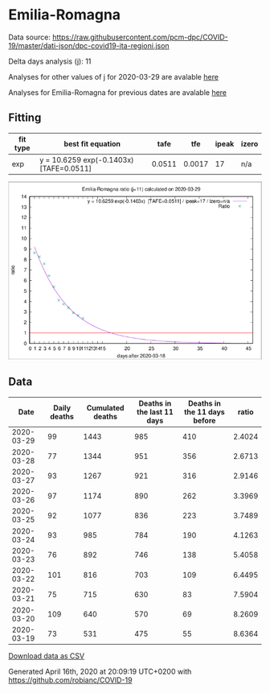 # Emilia-Romagna

Data source: https://raw.githubusercontent.com/pcm-dpc/COVID-19/master/dati-json/dpc-covid19-ita-regioni.json

Delta days analysis (j): 11

Analyses for other values of j for 2020-03-29 are avalable [here](../2020-03-29/README.md)

Analyses for Emilia-Romagna for previous dates are avalable [here](../README.md)

## Fitting 
|fit type|best fit equation|tafe|tfe|ipeak|izero|
|-------|-----|--------|------|---|---|
|exp|y = 10.6259 exp(-0.1403x)  [TAFE=0.0511]|0.0511|0.0017|17|n/a|

![Plot](COVID-19_emilia-romagna_j11_2020-03-29.png)

## Data
|Date|Daily deaths|Cumulated deaths|Deaths in the last 11 days|Deaths in the 11 days before|ratio|
|----|----------|-----------|-------|--------------------|-----|
|2020-03-29|99|1443|985|410|2.4024|
|2020-03-28|77|1344|951|356|2.6713|
|2020-03-27|93|1267|921|316|2.9146|
|2020-03-26|97|1174|890|262|3.3969|
|2020-03-25|92|1077|836|223|3.7489|
|2020-03-24|93|985|784|190|4.1263|
|2020-03-23|76|892|746|138|5.4058|
|2020-03-22|101|816|703|109|6.4495|
|2020-03-21|75|715|630|83|7.5904|
|2020-03-20|109|640|570|69|8.2609|
|2020-03-19|73|531|475|55|8.6364|

[Download data as CSV](COVID-19_emilia-romagna_j11_2020-03-29.csv)

Generated April 16th, 2020 at 20:09:19 UTC+0200 with https://github.com/robianc/COVID-19
